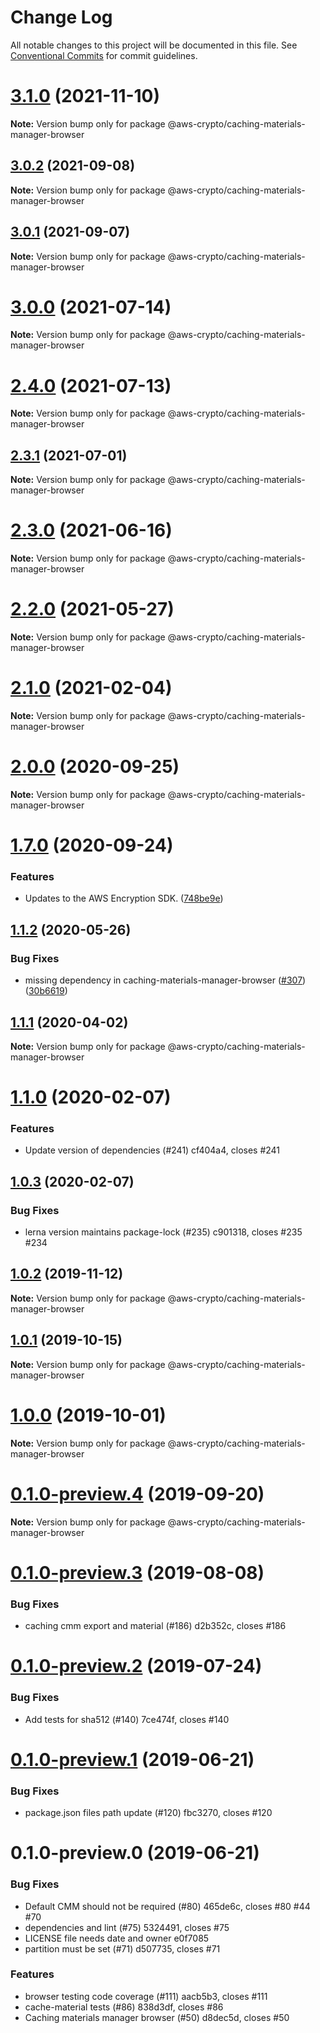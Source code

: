 # Change Log

All notable changes to this project will be documented in this file.
See [Conventional Commits](https://conventionalcommits.org) for commit guidelines.

# [3.1.0](https://github.com/aws/aws-encryption-sdk-javascript/compare/v3.0.3...v3.1.0) (2021-11-10)

**Note:** Version bump only for package @aws-crypto/caching-materials-manager-browser





## [3.0.2](https://github.com/aws/aws-encryption-sdk-javascript/compare/v3.0.0...v3.0.2) (2021-09-08)

**Note:** Version bump only for package @aws-crypto/caching-materials-manager-browser





## [3.0.1](https://github.com/aws/aws-encryption-sdk-javascript/compare/v3.0.0...v3.0.1) (2021-09-07)

**Note:** Version bump only for package @aws-crypto/caching-materials-manager-browser





# [3.0.0](https://github.com/aws/aws-encryption-sdk-javascript/compare/v2.4.0...v3.0.0) (2021-07-14)

**Note:** Version bump only for package @aws-crypto/caching-materials-manager-browser





# [2.4.0](https://github.com/aws/aws-encryption-sdk-javascript/compare/v2.3.1...v2.4.0) (2021-07-13)

**Note:** Version bump only for package @aws-crypto/caching-materials-manager-browser





## [2.3.1](https://github.com/aws/aws-encryption-sdk-javascript/compare/v2.3.0...v2.3.1) (2021-07-01)

**Note:** Version bump only for package @aws-crypto/caching-materials-manager-browser





# [2.3.0](https://github.com/aws/aws-encryption-sdk-javascript/compare/v2.2.1...v2.3.0) (2021-06-16)

**Note:** Version bump only for package @aws-crypto/caching-materials-manager-browser





# [2.2.0](https://github.com/aws/private-aws-encryption-sdk-javascript-staging/compare/@aws-crypto/caching-materials-manager-browser@2.1.0...@aws-crypto/caching-materials-manager-browser@2.2.0) (2021-05-27)

**Note:** Version bump only for package @aws-crypto/caching-materials-manager-browser





# [2.1.0](https://github.com/aws/aws-encryption-sdk-javascript/compare/@aws-crypto/caching-materials-manager-browser@2.0.0...@aws-crypto/caching-materials-manager-browser@2.1.0) (2021-02-04)

**Note:** Version bump only for package @aws-crypto/caching-materials-manager-browser





# [2.0.0](https://github.com/aws/private-aws-encryption-sdk-javascript-staging/compare/@aws-crypto/caching-materials-manager-browser@1.7.0...@aws-crypto/caching-materials-manager-browser@2.0.0) (2020-09-25)

**Note:** Version bump only for package @aws-crypto/caching-materials-manager-browser





# [1.7.0](https://github.com/aws/private-aws-encryption-sdk-javascript-staging/compare/@aws-crypto/caching-materials-manager-browser@1.1.2...@aws-crypto/caching-materials-manager-browser@1.7.0) (2020-09-24)


### Features

* Updates to the AWS Encryption SDK. ([748be9e](https://github.com/aws/private-aws-encryption-sdk-javascript-staging/commit/748be9e1799d999a350e9cafbf902d43aeab0aa5))





## [1.1.2](https://github.com/aws/aws-encryption-sdk-javascript/compare/@aws-crypto/caching-materials-manager-browser@1.1.1...@aws-crypto/caching-materials-manager-browser@1.1.2) (2020-05-26)


### Bug Fixes

* missing dependency in caching-materials-manager-browser ([#307](https://github.com/aws/aws-encryption-sdk-javascript/issues/307)) ([30b6619](https://github.com/aws/aws-encryption-sdk-javascript/commit/30b66193a9b4526ffb8d1bc35ebef4b1a911ace4))





## [1.1.1](https://github.com/aws/aws-encryption-sdk-javascript/compare/@aws-crypto/caching-materials-manager-browser@1.1.0...@aws-crypto/caching-materials-manager-browser@1.1.1) (2020-04-02)

**Note:** Version bump only for package @aws-crypto/caching-materials-manager-browser





# [1.1.0](/compare/@aws-crypto/caching-materials-manager-browser@1.0.3...@aws-crypto/caching-materials-manager-browser@1.1.0) (2020-02-07)


### Features

* Update version of dependencies (#241) cf404a4, closes #241





## [1.0.3](/compare/@aws-crypto/caching-materials-manager-browser@1.0.2...@aws-crypto/caching-materials-manager-browser@1.0.3) (2020-02-07)


### Bug Fixes

* lerna version maintains package-lock (#235) c901318, closes #235 #234





## [1.0.2](/compare/@aws-crypto/caching-materials-manager-browser@1.0.1...@aws-crypto/caching-materials-manager-browser@1.0.2) (2019-11-12)

**Note:** Version bump only for package @aws-crypto/caching-materials-manager-browser





## [1.0.1](/compare/@aws-crypto/caching-materials-manager-browser@1.0.0...@aws-crypto/caching-materials-manager-browser@1.0.1) (2019-10-15)

**Note:** Version bump only for package @aws-crypto/caching-materials-manager-browser





# [1.0.0](/compare/@aws-crypto/caching-materials-manager-browser@0.1.0-preview.4...@aws-crypto/caching-materials-manager-browser@1.0.0) (2019-10-01)

**Note:** Version bump only for package @aws-crypto/caching-materials-manager-browser





# [0.1.0-preview.4](/compare/@aws-crypto/caching-materials-manager-browser@0.1.0-preview.3...@aws-crypto/caching-materials-manager-browser@0.1.0-preview.4) (2019-09-20)

**Note:** Version bump only for package @aws-crypto/caching-materials-manager-browser





# [0.1.0-preview.3](/compare/@aws-crypto/caching-materials-manager-browser@0.1.0-preview.2...@aws-crypto/caching-materials-manager-browser@0.1.0-preview.3) (2019-08-08)


### Bug Fixes

* caching cmm export and material (#186) d2b352c, closes #186





# [0.1.0-preview.2](/compare/@aws-crypto/caching-materials-manager-browser@0.1.0-preview.1...@aws-crypto/caching-materials-manager-browser@0.1.0-preview.2) (2019-07-24)


### Bug Fixes

* Add tests for sha512 (#140) 7ce474f, closes #140





# [0.1.0-preview.1](/compare/@aws-crypto/caching-materials-manager-browser@0.1.0-preview.0...@aws-crypto/caching-materials-manager-browser@0.1.0-preview.1) (2019-06-21)


### Bug Fixes

* package.json files path update (#120) fbc3270, closes #120





# 0.1.0-preview.0 (2019-06-21)


### Bug Fixes

* Default CMM should not be required (#80) 465de6c, closes #80 #44 #70
* dependencies and lint (#75) 5324491, closes #75
* LICENSE file needs date and owner e0f7085
* partition must be set (#71) d507735, closes #71


### Features

* browser testing code coverage (#111) aacb5b3, closes #111
* cache-material tests (#86) 838d3df, closes #86
* Caching materials manager browser (#50) d8dec5d, closes #50
